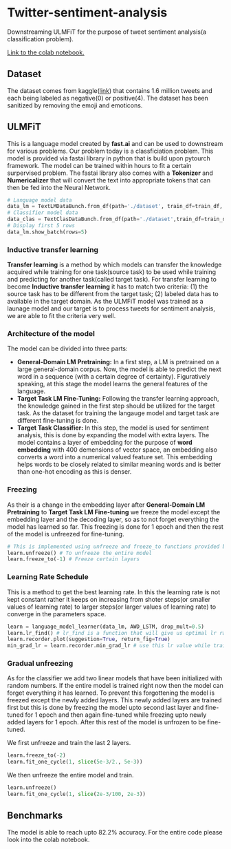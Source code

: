 # Twitter-sentiment-analysis
Downstreaming ULMFiT for the purpose of tweet sentiment analysis(a classification problem).

[Link to the colab notebook.](https://colab.research.google.com/drive/1ijcUtw5eQP66Mu4af_x6eNiVpEl8dcUM#scrollTo=9juKzwz8dw3q)

## Dataset
The dataset comes from kaggle([link](https://www.kaggle.com/kazanova/sentiment140)) that contains 1.6 million tweets and each being labeled as negative(0) or positive(4). The dataset has been sanitized by removing the emoji and emoticons.

## ULMFiT
This is a language model created by **fast.ai** and can be used to downstream for various problems. Our problem today is a classficiation problem. This model is provided via fastai library in python that is build upon pytourch framework. The model can be trained within hours to fit a certain surpervised problem. The fastai library also comes with a **Tokenizer** and **Numericalizer** that will convert the text into appropriate tokens that can then be fed into the Neural Network.
```python
# Language model data
data_lm = TextLMDataBunch.from_df(path='./dataset', train_df=train_df, valid_df=valid_df)
# Classifier model data
data_clas = TextClasDataBunch.from_df(path='./dataset',train_df=train_df, valid_df=valid_df, vocab=data_lm.train_ds.vocab, bs=32)
# Display first 5 rows
data_lm.show_batch(rows=5)
```
### Inductive transfer learning
**Transfer learning** is a method by which models can transfer the knowledge acquired while training for one task(source task) to be used while training and predicting for another task(called target task). For transfer learning to become **Inductive transfer learning** it has to match two criteria: (1) the source task has to be different from the target task; (2) labeled data has to available in the target domain. As the ULMFiT model was trained as a launage model and our target is to process tweets for sentiment analysis, we are able to fit the criteria very well.
### Architecture of the model
The model can be divided into three parts:
* **General-Domain LM Pretraining:** In a first step, a LM is pretrained on a large general-domain corpus. Now, the model is able to predict the next word in a sequence (with a certain degree of certainty). Figuratively speaking, at this stage the model learns the general features of the language.
* **Target Task LM Fine-Tuning:** Following the transfer learning approach, the knowledge gained in the first step should be utilized for the target task. As the dataset for training the langauge model and target task are different fine-tuning is done.
* **Target Task Classifier:** In this step, the model is used for sentiment analysis, this is done by expanding the model with extra layers.
The model contains a layer of embedding for the purpose of **word embedding** with 400 demensions of vector space, an embedding also converts a word into a numerical valued feature set. This embedding helps words to be closely related to similar meaning words and is better than one-hot encoding as this is denser.
### Freezing
As their is a change in the embedding layer after **General-Domain LM Pretraining** to **Target Task LM Fine-tuning** we freeze the model except the embedding layer and the decoding layer, so as to not forget everything the model has learned so far. This freezing is done for 1 epoch and then the rest of the model is unfreezed for fine-tuning.
```python
# This is implemented using unfreeze and freeze_to functions provided by fast.ai library
learn.unfreeze() # To unfreeze the entire model
learn.freeze_to(-1) # Freeze certain layers
```
### Learning Rate Schedule
This is a method to get the best learning rate. In this the learning rate is not kept constant rather it keeps on increasing from shoter steps(or smaller values of learning rate) to larger steps(or larger values of learning rate) to converge in the parameters space.
```python
learn = language_model_learner(data_lm, AWD_LSTM, drop_mult=0.5)
learn.lr_find() # lr_find is a function that will give us optimal lr rate
learn.recorder.plot(suggestion=True, return_fig=True)
min_grad_lr = learn.recorder.min_grad_lr # use this lr value while training
```
### Gradual unfreezing
As for the classifier we add two linear models that have been initialized with random numbers. If the entire model is trained right now then the model can forget everything it has learned. To prevent this forgottening the model is freezed except the newly added layers. This newly added layers are trained first but this is done by freezing the model upto second last layer and fine-tuned for 1 epoch and then again fine-tuned while freezing upto newly added layers for 1 epoch. After this rest of the model is unfrozen to be fine-tuned.

We first unfreeze and train the last 2 layers.
```python
learn.freeze_to(-2)
learn.fit_one_cycle(1, slice(5e-3/2., 5e-3))
```
We then unfreeze the entire model and train.
```python
learn.unfreeze()
learn.fit_one_cycle(1, slice(2e-3/100, 2e-3))
```
## Benchmarks
The model is able to reach upto 82.2% accuracy. For the entire code please look into the colab notebook.
